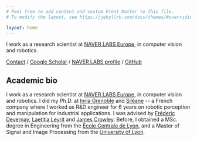 ```yaml
---
# Feel free to add content and custom Front Matter to this file.
# To modify the layout, see https://jekyllrb.com/docs/themes/#overriding-theme-defaults

layout: home
---
```


I work as a research scientist at [NAVER LABS Europe](https://europe.naverlabs.com), in computer vision and robotics.

[Contact](mailto:romain.bregier@naverlabs.com) / [Google Scholar](https://scholar.google.fr/citations?user=toKz9AQAAAAJ&hl) / [NAVER LABS profile](https://europe.naverlabs.com/people_user/romain-bregier/) / [GitHub](https://github.com/rbregier/)

## Academic bio

I work as a research scientist at [NAVER LABS Europe](https://europe.naverlabs.com), in computer vision and robotics.
I did my Ph.D. at [Inria Grenoble](https://www.inria.fr/) and [Siléane](https://www.sileane.com/) -- a French company where I worked as R&D engineer for 6 years on robotic perception and manipulation for industrial applications. I was advised by [Fréderic Devernay](https://www.linkedin.com/in/devernay/), [Laetitia Leyrit](https://www.linkedin.com/in/laetitia-leyrit-31b0031b7/) and [James Crowley](http://crowley-coutaz.fr/jlc/jlc.html).
Before, I obtained a MSc. degree in Engineering from the [École Centrale de Lyon](https://www.ec-lyon.fr/), and a Master of Signal and Image Processing from the [University of Lyon](https://www.universite-lyon.fr/).



<!-- 

## Publications


<p><cite><span class="author-is-me">R. Brégier</span>, F. Devernay, L. Leyrit, and J. L. Crowley, "Defining the Pose of Any 3D Rigid Object and an Associated Distance", in <em>International Journal of Computer Vision</em>, 2017.</cite>
(<a href="http://link.springer.com/article/10.1007/s11263-017-1052-4">article</a>,
<a href="https://hal.inria.fr/hal-01415027">HAL</a>).<br/>
Article in which we introduce a notion of pose of a rigid object accounting for its potential symmetries, along with some tools enabling to deal with it in an efficient and rigorous manner.</p>
    
<p><cite><span class="author-is-me">R. Brégier</span>, F. Devernay, L. Leyrit and J. L. Crowley, "Symmetry Aware Evaluation of 3D Object Detection and Pose Estimation in Scenes of Many Parts in Bulk", in <em>The IEEE International Conference on Computer Vision (ICCV) Workshops</em>, 2017.</cite>
(<a href="http://openaccess.thecvf.com/content_ICCV_2017_workshops/papers/w31/Bregier_Symmetry_Aware_Evaluation_ICCV_2017_paper.pdf">paper</a>, 
<a href="http://openaccess.thecvf.com/content_ICCV_2017_workshops/supplemental/Bregier_Symmetry_Aware_Evaluation_ICCV_2017_supplemental.pdf">supplementary material </a>,
<a href="iccvw2017/rbregier_iccvw_2017_poster.pdf">poster</a>).<br/>
<em>Best Paper Award</em>. 
The associated dataset can be found <a href="dataset2017.html">here</a>.</p>

<p><cite>M. Grard, <span class="author-is-me">R. Brégier</span>, F. Sella, E. Dellandréa, L. Chen, "Object Segmentation in Depth Maps with One User Click and a Synthetically Trained Fully Convolutional Network", 2018, in <em>Human-Friendly Robotics</em>, 2018</cite>
(<a href="https://arxiv.org/abs/1801.01281">paper</a>).</p>


## PhD dissertation

*R. Brégier, "Détection et estimation de pose d'instances d'objet rigide pour la manipulation robotisée" ("Detection and pose estimation of instances of a rigid object for robotic bin-picking"), 2018.* ([dissertation](http://hal.univ-nantes.fr/LJK_GI_IMAGINE/tel-01977050)).



<h2>Patents</h2>

<p><cite> H. Henry, F. Sella, <span class="author-is-me">R. Brégier</span>, "Method And Facility For Automatically Gripping An Object",   WO 2015/162390 A1.</cite></p> -->
